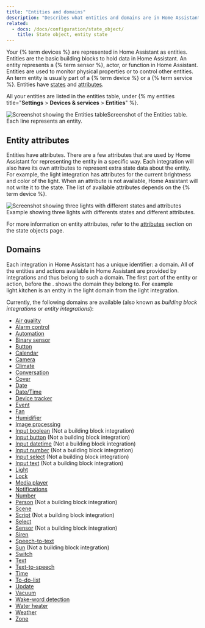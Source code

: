 ```yaml
---
title: "Entities and domains"
description: "Describes what entities and domains are in Home Assistant."
related:
  - docs: /docs/configuration/state_object/
    title: State object, entity state
---
```


Your {% term devices %} are represented in Home Assistant as entities. Entities are the basic building blocks to hold data in Home Assistant. An entity represents a {% term sensor %}, actor, or function in Home Assistant. Entities are used to monitor physical properties or to control other entities. An term entity is usually part of a {% term device %} or a {% term service %}. Entities have [states](/docs/configuration/state_object/) and [attributes](#entity-attributes).

All your entities are listed in the entities table, under {% my entities title="**Settings** > **Devices & services** > **Entities**" %}.

<p class='img'><img src='/images/getting-started/entities.png' style='border: 0;box-shadow: none;' alt="Screenshot showing the Entities table">Screenshot of the Entities table. Each line represents an entity.</p>

## Entity attributes

Entities have attributes. There are a few attributes that are used by Home Assistant for representing the entity in a specific way. Each integration will also have its own attributes to represent extra state data about the entity. For example, the light integration has attributes for the current brightness and color of the light. When an attribute is not available, Home Assistant will not write it to the state. The list of available attributes depends on the {% term device %}.

<p class='img'>
  <img src='/images/integrations/light/state_light.png' alt='Screenshot showing three lights with different states and attributes'>
  Example showing three lights with differents states and different attributes.
</p>

For more information on entity attributes, refer to the [attributes](/docs/configuration/state_object/#attributes) section on the state objects page.

## Domains

Each integration in Home Assistant has a unique identifier: a domain. All of the entities and actions available in Home Assistant are provided by integrations and thus belong to such a domain. The first part of the entity or action, before the . shows the domain they belong to. For example light.kitchen is an entity in the light domain from the light integration.

Currently, the following domains are available (also known as *building block integrations* or *entity integrations*):

- [Air quality](/integrations/air_quality/)
- [Alarm control](/integrations/alarm_control_panel/)
- [Automation](/integrations/device_automation/)
- [Binary sensor](/integrations/binary_sensor/)
- [Button](/integrations/button/)
- [Calendar](/integrations/calendar/)
- [Camera](/integrations/camera/)
- [Climate](/integrations/climate/)
- [Conversation](/integrations/conversation/)
- [Cover](/integrations/cover/)
- [Date](/integrations/date/)
- [Date/Time](/integrations/datetime/)
- [Device tracker](/integrations/device_tracker/)
- [Event](/integrations/event/)
- [Fan](/integrations/fan/)
- [Humidifier](/integrations/humidfier/)
- [Image processing](/integrations/image_processing/)
- [Input boolean](/integrations/input_boolean/) (Not a building block integration)
- [Input button](/integrations/input_button/) (Not a building block integration)
- [Input datetime](/integrations/input_datetime/) (Not a building block integration)
- [Input number](/integrations/input_number/) (Not a building block integration)
- [Input select](/integrations/input_select/) (Not a building block integration)
- [Input text](/integrations/input_text/) (Not a building block integration)
- [Light](/integrations/light/)
- [Lock](/integrations/lock/)
- [Media player](/integrations/media_player/)
- [Notifications](/integrations/notify/)
- [Number](/integrations/number/)
- [Person](/integrations/person/) (Not a building block integration)
- [Scene](/integrations/scene/)
- [Script](/integrations/script/) (Not a building block integration)
- [Select](/integrations/select/)
- [Sensor](/integrations/sensor/) (Not a building block integration)
- [Siren](/integrations/siren/)
- [Speech-to-text](/integrations/stt/)
- [Sun](/integrations/sun/) (Not a building block integration)
- [Switch](/integrations/switch/)
- [Text](/integrations/text/)
- [Text-to-speech](/integrations/tts/)
- [Time](/integrations/time/)
- [To-do-list](/integrations/todo/)
- [Update](/integrations/update/)
- [Vacuum](/integrations/vacuum/)
- [Wake-word detection](/integrations/wake_word/)
- [Water heater](/integrations/water_heater/)
- [Weather](/integrations/weather/)
- [Zone](/integrations/zone/)

